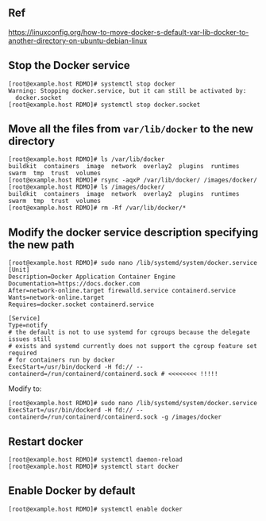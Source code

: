 ## Ref
https://linuxconfig.org/how-to-move-docker-s-default-var-lib-docker-to-another-directory-on-ubuntu-debian-linux

## Stop the Docker service
```
[root@example.host RDMO]# systemctl stop docker   
Warning: Stopping docker.service, but it can still be activated by:
  docker.socket
[root@example.host RDMO]# systemctl stop docker.socket
```

## Move all the files from `var/lib/docker` to the new directory
```
[root@example.host RDMO]# ls /var/lib/docker
buildkit  containers  image  network  overlay2  plugins  runtimes  swarm  tmp  trust  volumes
[root@example.host RDMO]# rsync -aqxP /var/lib/docker/ /images/docker/
[root@example.host RDMO]# ls /images/docker/
buildkit  containers  image  network  overlay2  plugins  runtimes  swarm  tmp  trust  volumes
[root@example.host RDMO]# rm -Rf /var/lib/docker/*
```

## Modify the docker service description specifying the new path
```
[root@example.host RDMO]# sudo nano /lib/systemd/system/docker.service
[Unit]
Description=Docker Application Container Engine
Documentation=https://docs.docker.com
After=network-online.target firewalld.service containerd.service
Wants=network-online.target
Requires=docker.socket containerd.service

[Service]
Type=notify
# the default is not to use systemd for cgroups because the delegate issues still
# exists and systemd currently does not support the cgroup feature set required
# for containers run by docker
ExecStart=/usr/bin/dockerd -H fd:// --containerd=/run/containerd/containerd.sock # <<<<<<<< !!!!!
```

Modify to:
```
[root@example.host RDMO]# sudo nano /lib/systemd/system/docker.service
ExecStart=/usr/bin/dockerd -H fd:// --containerd=/run/containerd/containerd.sock -g /images/docker
```

## Restart docker
```
[root@example.host RDMO]# systemctl daemon-reload
[root@example.host RDMO]# systemctl start docker 
```

## Enable Docker by default
```
[root@example.host RDMO]# systemctl enable docker 
```
